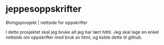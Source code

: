 # jeppesoppskrifter
Øvingsprosjekt | nettside for oppskrifter

I dette prosjektet skal jeg bruke alt jeg har lært hittil.
Jeg skal lage en enkel nettside om oppskrifter med bruk av html, og koble dette til github.
